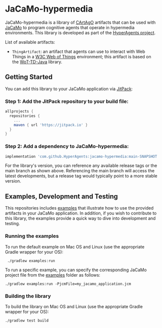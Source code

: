 # JaCaMo-hypermedia

JaCaMo-hypermedia is a library of [CArtAgO](https://github.com/cartago-lang/cartago) artifacts that
can be used with [JaCaMo](https://github.com/jacamo-lang/jacamo) to program cognitive agents that
operate in hypermedia environments. This library is developed as part of the [HyperAgents project](https://project.hyperagents.org).

List of available artifacts:
- `ThingArtifact`: an artifact that agents can use to interact with Web Things in a [W3C Web of Things](https://www.w3.org/TR/wot-architecture/) environment; this artifact is based on the [WoT-TD-Java](https://github.com/interactions-hsg/wot-td-java) library.

## Getting Started

You can add this library to your JaCaMo application via [JitPack](https://jitpack.io/):

### Step 1: Add the JitPack repository to your build file:

```groovy
allprojects {
  repositories {
    ...
    maven { url 'https://jitpack.io' }
  }
}
```

### Step 2: Add a dependency to JaCaMo-hypermedia:

```groovy
implementation 'com.github.HyperAgents:jacamo-hypermedia:main-SNAPSHOT'
```

For the library's version, you can reference any available release tags or the main branch as shown
above. Referencing the main branch will access the latest developments, but a release tag would
typically point to a more stable version.

## Examples, Development and Testing

This repositories includes [examples](examples/) that illustrate how to use the provided artifacts in
your JaCaMo application. In addition, if you wish to contribute to this library, the examples provide
a quick way to dive into development and testing.

### Running the examples

To run the default example on Mac OS and Linux (use the appropriate Gradle wrapper for your OS):

```
 ./gradlew examples:run
```

To run a specific example, you can specify the corresponding JaCaMo project file from the [examples](examples/)
folder as follows:

```
./gradlew examples:run -PjcmFile=my_jacamo_application.jcm
```

### Building the library

To build the library on Mac OS and Linux (use the appropriate Gradle wrapper for your OS):

```
./gradlew test build
```
